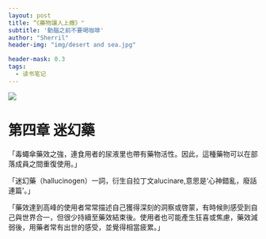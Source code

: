 ```yaml
---
layout: post
title: “《藥物讓人上癮》"
subtitle: '動腦之前不要喝咖啡'
author: "Sherril"
header-img: "img/desert and sea.jpg"

header-mask: 0.3
tags:
  - 读书笔记
---
```

![](https://im2.book.com.tw/image/getImage?i=https://www.books.com.tw/img/001/061/80/0010618017.jpg&v=529350db&w=1146&h=600)

# 第四章 迷幻藥

「毒蠅傘藥效之強，連食用者的尿液里也帶有藥物活性。因此，這種藥物可以在部落成員之間重復使用。」

「迷幻藥（hallucinogen）一詞，衍生自拉丁文alucinare,意思是‘心神錯亂，廢話連篇’。」

「藥效達到高峰的使用者常常描述自己獲得深刻的洞察或啓蒙，有時候則感受到自己與世界合一，但很少持續至藥效結束後。使用者也可能產生狂喜或焦慮，藥效減弱後，用藥者常有出世的感受，並覺得相當疲累。」 
